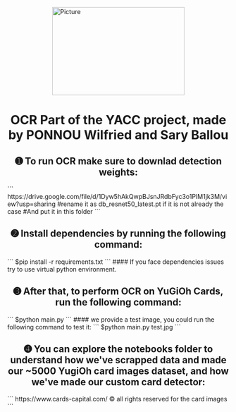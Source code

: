 <img src="https://img.icons8.com/ios-glyphs/512/general-ocr.png" 
        alt="Picture" 
        width="300" 
        height="200" 
        style="display: block; margin: 0 auto" />
<h1 align="center">OCR Part of the YACC project, made by PONNOU Wilfried and Sary Ballou</h1>
<h2 align="center">➊ To run OCR make sure to downlad detection weights:</h2>
```
https://drive.google.com/file/d/1Dyw5hAkQwpBJsnJRdbFyc3o1PIM1jk3M/view?usp=sharing
#rename it as db_resnet50_latest.pt if it is not already the case
#And put it in this folder
```
<h2 align="center">➋ Install dependencies by running the following command:</h2>
```
$pip install -r requirements.txt
```
#### If you face dependencies issues try to use virtual python environment.
<h2 align="center">➌ After that, to perform OCR on YuGiOh Cards, run the following command:</h2>
```
$python main.py <path to your image file>
```
#### we provide a test image, you could run the following command to test it:
```
$python main.py test.jpg
```
<h2 align="center">➍ You can explore the notebooks folder to understand how we've scrapped data and made our ~5000 YugiOh card images dataset, and how we've made our custom card detector:</h2>
```
https://www.cards-capital.com/ © all rights reserved for the card images
```

